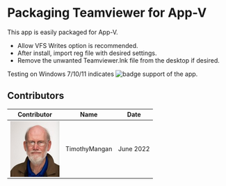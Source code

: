 # Packaging Teamviewer for App-V

This app is easily packaged for App-V.

* Allow VFS Writes option is recommended.
* After install, import reg file with desired settings.
* Remove the unwanted Teamviewer.lnk file from the desktop if desired.


Testing on Windows 7/10/11 indicates ![badge](https://img.shields.io/badge/-Full%20Fidelity-brightgreen?style=for-the-badge) support of the app.


## Contributors

| Contributor | Name | Date |
|----|----|----|
| [<img src="/media/Contributors/TimMangan.jpg" align="left" Height="128" />](/media/Contributors/TimMangan.jpg) | TimothyMangan | June 2022 |

